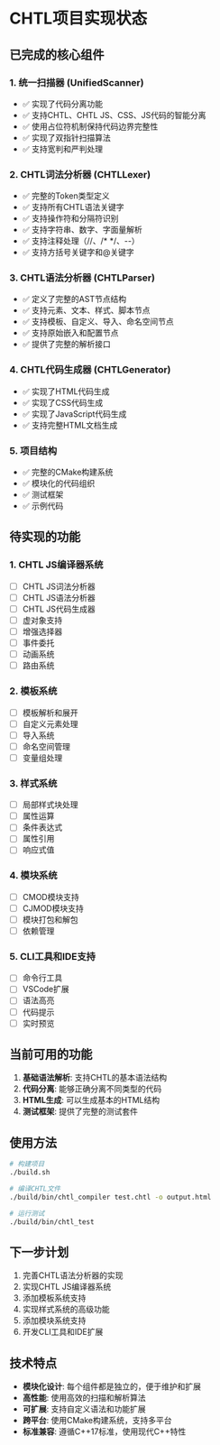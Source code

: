 # CHTL项目实现状态

## 已完成的核心组件

### 1. 统一扫描器 (UnifiedScanner)
- ✅ 实现了代码分离功能
- ✅ 支持CHTL、CHTL JS、CSS、JS代码的智能分离
- ✅ 使用占位符机制保持代码边界完整性
- ✅ 实现了双指针扫描算法
- ✅ 支持宽判和严判处理

### 2. CHTL词法分析器 (CHTLLexer)
- ✅ 完整的Token类型定义
- ✅ 支持所有CHTL语法关键字
- ✅ 支持操作符和分隔符识别
- ✅ 支持字符串、数字、字面量解析
- ✅ 支持注释处理（//、/* */、--）
- ✅ 支持方括号关键字和@关键字

### 3. CHTL语法分析器 (CHTLParser)
- ✅ 定义了完整的AST节点结构
- ✅ 支持元素、文本、样式、脚本节点
- ✅ 支持模板、自定义、导入、命名空间节点
- ✅ 支持原始嵌入和配置节点
- ✅ 提供了完整的解析接口

### 4. CHTL代码生成器 (CHTLGenerator)
- ✅ 实现了HTML代码生成
- ✅ 实现了CSS代码生成
- ✅ 实现了JavaScript代码生成
- ✅ 支持完整HTML文档生成

### 5. 项目结构
- ✅ 完整的CMake构建系统
- ✅ 模块化的代码组织
- ✅ 测试框架
- ✅ 示例代码

## 待实现的功能

### 1. CHTL JS编译器系统
- [ ] CHTL JS词法分析器
- [ ] CHTL JS语法分析器
- [ ] CHTL JS代码生成器
- [ ] 虚对象支持
- [ ] 增强选择器
- [ ] 事件委托
- [ ] 动画系统
- [ ] 路由系统

### 2. 模板系统
- [ ] 模板解析和展开
- [ ] 自定义元素处理
- [ ] 导入系统
- [ ] 命名空间管理
- [ ] 变量组处理

### 3. 样式系统
- [ ] 局部样式块处理
- [ ] 属性运算
- [ ] 条件表达式
- [ ] 属性引用
- [ ] 响应式值

### 4. 模块系统
- [ ] CMOD模块支持
- [ ] CJMOD模块支持
- [ ] 模块打包和解包
- [ ] 依赖管理

### 5. CLI工具和IDE支持
- [ ] 命令行工具
- [ ] VSCode扩展
- [ ] 语法高亮
- [ ] 代码提示
- [ ] 实时预览

## 当前可用的功能

1. **基础语法解析**: 支持CHTL的基本语法结构
2. **代码分离**: 能够正确分离不同类型的代码
3. **HTML生成**: 可以生成基本的HTML结构
4. **测试框架**: 提供了完整的测试套件

## 使用方法

```bash
# 构建项目
./build.sh

# 编译CHTL文件
./build/bin/chtl_compiler test.chtl -o output.html

# 运行测试
./build/bin/chtl_test
```

## 下一步计划

1. 完善CHTL语法分析器的实现
2. 实现CHTL JS编译器系统
3. 添加模板系统支持
4. 实现样式系统的高级功能
5. 添加模块系统支持
6. 开发CLI工具和IDE扩展

## 技术特点

- **模块化设计**: 每个组件都是独立的，便于维护和扩展
- **高性能**: 使用高效的扫描和解析算法
- **可扩展**: 支持自定义语法和功能扩展
- **跨平台**: 使用CMake构建系统，支持多平台
- **标准兼容**: 遵循C++17标准，使用现代C++特性
